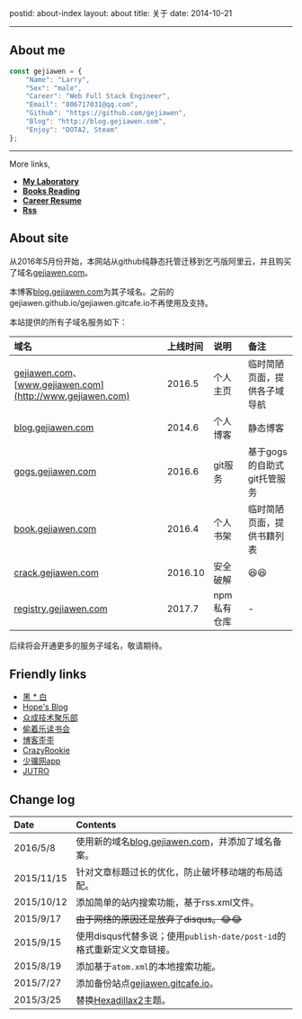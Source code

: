 postid: about-index
layout: about
title: 关于
date: 2014-10-21

---

## About me

```javascript
const gejiawen = {
    "Name": "Larry",
    "Sex": "male",
    "Career": "Web Full Stack Engineer",
    "Email": "806717031@qq.com",
    "Github": "https://github.com/gejiawen",
    "Blog": "http://blog.gejiawen.com",
    "Enjoy": "DOTA2, Steam"
};
```
 
------

More links,
 
- [**My Laboratory**](/labs/)
- [**Books Reading**](/reading/)
- [**Career Resume**](/assets/resume/resume.pdf)
- [**Rss**](/atom.xml)



## About site

从2016年5月份开始，本网站从github纯静态托管迁移到乞丐版阿里云，并且购买了域名[gejiawen.com](http://gejiawen.com)。

本博客[blog.gejiawen.com](http://blog.gejiawen.com)为其子域名。之前的gejiawen.github.io/gejiawen.gitcafe.io不再使用及支持。

本站提供的所有子域名服务如下：

| 域名 | 上线时间 | 说明 | 备注 |
| :--- | :--- | :--- | :--- |
| [gejiawen.com](http://gejiawen.com)、[www.gejiawen.com](http://www.gejiawen.com) | 2016.5 | 个人主页 | 临时简陋页面，提供各子域导航 |
| [blog.gejiawen.com](http://blog.gejiawen.com) | 2014.6 | 个人博客 | 静态博客 |
| [gogs.gejiawen.com](http://gogs.gejiawen.com) | 2016.6 | git服务 | 基于gogs的自助式git托管服务 |
| [book.gejiawen.com](http://book.gejiawen.com) | 2016.4 | 个人书架 | 临时简陋页面，提供书籍列表 |
| [crack.gejiawen.com](http://crack.gejiawen.com) | 2016.10 | 安全破解 | 😆😆 |
| [registry.gejiawen.com](http://registry.gejiawen.com) | 2017.7 | npm 私有仓库 | - |

后续将会开通更多的服务子域名，敬请期待。


## Friendly links

- [黑 * 白](http://youngsterxyf.github.io/)
- [Hope's Blog](https://blog.ygxdxx.com/)
- [众成技术聚乐部](http://happytechgroup.github.io/)
- [偷着乐读书会](http://happyreading.github.io/)
- [博客歪歪](http://www.bokeyy.com/)
- [CrazyRookie](http://crazyrookie.com/)
- [少骥网app](http://tangzhengwen.com/)
- [JUTRO](http://jutro.cn/)

## Change log

| Date | Contents |
| :--- | :---   |
| 2016/5/8 | 使用新的域名[blog.gejiawen.com](http://blog.gejiawen.com)，并添加了域名备案。 |
| 2015/11/15 | 针对文章标题过长的优化，防止破坏移动端的布局适配。 |
| 2015/10/12 | 添加简单的站内搜索功能，基于rss.xml文件。 |
| 2015/9/17 | ~~由于网络的原因还是放弃了disqus。😂😂~~ |
| 2015/9/15 | 使用disqus代替多说；使用`publish-date/post-id`的格式重新定义文章链接。 |
| 2015/8/19 | 添加基于`atom.xml`的本地搜索功能。 |
| 2015/7/27 | 添加备份站点[gejiawen.gitcafe.io](http://gejiawen.gitcafe.io)。 |
| 2015/3/25 | 替换[Hexadillax2](https://github.com/gejiawen/hexadillax2)主题。 |


